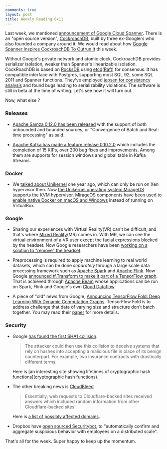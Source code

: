 ```yaml
---
comments: true
layout: post
title: Weekly Reading 0x11
--- 
```


Last week, we mentioned [announcement of Google Cloud Spanner](https://cloudplatform.googleblog.com/2017/02/introducing-Cloud-Spanner-a-global-database-service-for-mission-critical-applications.html). There is an "open source version", [CockroachDB](https://github.com/cockroachdb/cockroach), built by three ex-Googlers who also founded a company around it. We would read about how [Google Spanner Inspires CockroachDB To Outrun It](https://www.nextplatform.com/2017/02/22/google-spanner-inspires-cockroachdb-outrun/) this week.  

Without Google's private network and atomic clock, CockroachDB provides serializer isolation, weaker than Spanner's linearizable isolation. CockRoachDB is based on [RocksDB](http://rocksdb.org/) using [etcd](https://github.com/coreos/etcd)([Raft](https://raft.github.io/raft.pdf)) for consensus. It has compatible interface with Postgres, supporting most SQL 92, some SQL 2011 and Spanner functions. They've employed [jepsen for consistency analysis](http://jepsen.io/analyses/cockroachdb-beta-20160829) and found bugs leading to serializability violations. The software is still in beta at the time of writing. Let's see how it will turn out. 

Now, what else ?

### Releases

* [Apache Samza 0.12.0 has been released](https://blogs.apache.org/samza/entry/announcing-the-release-of-apache) with the support of both unbounded and bounded sources, or "Convergence of Batch and Real-time processing" as said.

* [Apache Kafka has made a feature release 0.10.2.0](https://archive.apache.org/dist/kafka/0.10.2.0/RELEASE_NOTES.html) which includes the completion of 15 KIPs, over 200 bug fixes and improvements. Among them are supports for session windows and global table in Kafka Streams.

### Docker

* We [talked about Unikernel](http://manuzhang.github.io/2016/01/28/unikernel.html) one year ago, which can only be run on Xen hypervisor then. Now [the Unikernel operating system MirageOS supports the KVM hypervisor](http://www.eweek.com/cloud/mirageos-unikernel-effort-moves-forward.html). MirageOS components have been used to [enable native Docker on macOS and Windows](http://www.eweek.com/virtualization/docker-goes-native-for-windows-and-mac.html) instead of running on VirtualBox.

### Google

* Sharing our experiences with Virtual Reality(VR) can't be difficult, and that's where [Mixed Reality](https://www.youtube.com/watch?v=lAFpA1AGs4E)(MR) comes in. With MR, we can see the virtual environment of a VR user except the facial expressions blocked by the headset. Now Google researchers have been [working on a solution to "remove" the headset](https://research.googleblog.com/2017/02/headset-removal-for-virtual-and-mixed.html). 

* Preprocessing is required to apply machine learning to real world datasets, which can be done *separately* through a large scale data processing framework such as [Apache Spark](http://spark.apache.org/) and [Apache Flink](http://flink.apache.org/). Now Google [announced tf.Transform to make it part of a TensorFlow graph](https://research.googleblog.com/2017/02/preprocessing-for-machine-learning-with.html). That is achieved through [Apache Beam](https://beam.apache.org/)  whose applications can be run on Spark, Flink and Google's own [Cloud Dataflow](https://cloud.google.com/dataflow).

* A piece of "old" news from Google, [Announcing TensorFlow Fold: Deep Learning With Dynamic Computation Graphs](https://research.googleblog.com/2017/02/announcing-tensorflow-fold-deep.html). TensorFlow Fold is to address challenge that data of varying size and structure don't batch together. You may read their [paper](https://arxiv.org/abs/1702.02181) for more details.

### Security

* Google [has found the first SHA1 collision](https://security.googleblog.com/2017/02/announcing-first-sha1-collision.html).

  > The attacker could then use this collision to deceive systems that rely on hashes into accepting a malicious file in place of its benign counterpart. For example, two insurance contracts with drastically different terms.

  Here is [an interesting site showing lifetimes of cryptographic hash functions](cryptographic hash functions).
  
* The other breaking news is [CloudBleed](https://medium.com/@octal/cloudbleed-how-to-deal-with-it-150e907fd165#.qn9jsos51)
 
  > Essentially, web requests to Cloudflare-backed sites received answers which included random information from other Cloudflare-backed sites!
  
  Here is [a list of possibly affected domains](https://github.com/pirate/sites-using-cloudflare).

* Dropbox have [open sourced Securitybot](https://blogs.dropbox.com/tech/2017/02/meet-securitybot-open-sourcing-automated-security-at-scale/), to "automatically confirm and aggregate suspicious behavior with employees on a distributed scale".

That's all for the week. Super happy to keep up the momentum.


